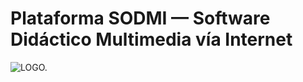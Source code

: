 # Plataforma SODMI — Software Didáctico Multimedia vía Internet 
![LOGO.](https://github.com/ivansnek/SODMI/blob/master/doc/logo.png?raw=true)
